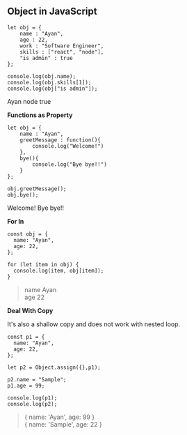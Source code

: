 ## Object in JavaScript

````
let obj = {
    name : "Ayan",
    age : 22,
    work : "Software Engineer",
    skills : ["react", "node"],
    "is admin" : true
};

console.log(obj.name);
console.log(obj.skills[1]);
console.log(obj["is admin"]);
````

Ayan
node
true

**Functions as Property**

````
let obj = {
    name : "Ayan",
    greetMessage : function(){
        console.log("Welcome!")
    },
    bye(){
        console.log("Bye bye!!")
    }
};

obj.greetMessage();
obj.bye();
````

Welcome!
Bye bye!!

**For In**

```
const obj = {
  name: "Ayan",
  age: 22,
};

for (let item in obj) {
  console.log(item, obj[item]);
}

```

> name Ayan\
age 22

**Deal With Copy**

It's also a shallow copy and does not work with nested loop.

````
const p1 = {
  name: "Ayan",
  age: 22,
};

let p2 = Object.assign({},p1);

p2.name = "Sample";
p1.age = 99;

console.log(p1);
console.log(p2);
````

> { name: 'Ayan', age: 99 }\
{ name: 'Sample', age: 22 }


